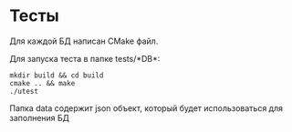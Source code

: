 # Тесты
Для каждой БД написан CMake файл.

Для запуска теста в папке tests/\*DB\*:
```
mkdir build && cd build
cmake .. && make
./utest
```

Папка data содержит json объект, который будет использоваться для заполнения БД